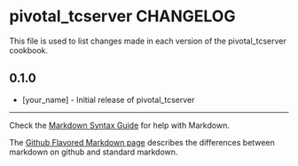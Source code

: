 pivotal_tcserver CHANGELOG
==========================

This file is used to list changes made in each version of the pivotal_tcserver cookbook.

0.1.0
-----
- [your_name] - Initial release of pivotal_tcserver

- - -
Check the [Markdown Syntax Guide](http://daringfireball.net/projects/markdown/syntax) for help with Markdown.

The [Github Flavored Markdown page](http://github.github.com/github-flavored-markdown/) describes the differences between markdown on github and standard markdown.
